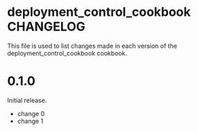 # deployment_control_cookbook CHANGELOG

This file is used to list changes made in each version of the deployment_control_cookbook cookbook.

# 0.1.0

Initial release.

- change 0
- change 1

